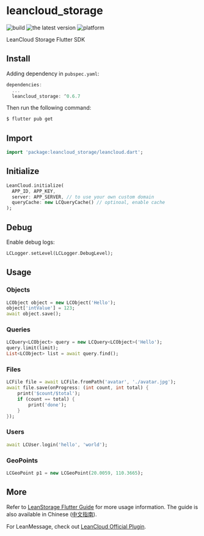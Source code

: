 # leancloud_storage

![build](https://img.shields.io/travis/leancloud/Storage-SDK-Flutter)
![the latest version](https://img.shields.io/pub/v/leancloud_storage)
![platform](https://img.shields.io/badge/platform-flutter%7Cdart%20vm-ff69b4.svg)

LeanCloud Storage Flutter SDK

## Install

Adding dependency in `pubspec.yaml`:

```dart
dependencies:
  ...
  leancloud_storage: ^0.6.7
```

Then run the following command:

```sh
$ flutter pub get
```

## Import

```dart
import 'package:leancloud_storage/leancloud.dart';
```

## Initialize

```dart
LeanCloud.initialize(
  APP_ID, APP_KEY,
  server: APP_SERVER, // to use your own custom domain
  queryCache: new LCQueryCache() // optinoal, enable cache
);
```

## Debug

Enable debug logs:

```dart
LCLogger.setLevel(LCLogger.DebugLevel);
```

## Usage

### Objects

```dart
LCObject object = new LCObject('Hello');
object['intValue'] = 123;
await object.save();
```

### Queries

```dart
LCQuery<LCObject> query = new LCQuery<LCObject>('Hello');
query.limit(limit);
List<LCObject> list = await query.find();
```

### Files

```dart
LCFile file = await LCFile.fromPath('avatar', './avatar.jpg');
await file.save(onProgress: (int count, int total) {
    print('$count/$total');
    if (count == total) {
        print('done');
    }
});
```

### Users

```dart
await LCUser.login('hello', 'world');
```

### GeoPoints

```dart
LCGeoPoint p1 = new LCGeoPoint(20.0059, 110.3665);
```

## More

Refer to [LeanStorage Flutter Guide][guide] for more usage information.
The guide is also available in Chinese ([中文指南][zh]).

[guide]: https://docs.leancloud.app/leanstorage_guide-flutter.html
[zh]: https://leancloud.cn/docs/leanstorage_guide-flutter.html

For LeanMessage, check out [LeanCloud Official Plugin][plugin].

[plugin]: https://pub.dev/packages/leancloud_official_plugin
